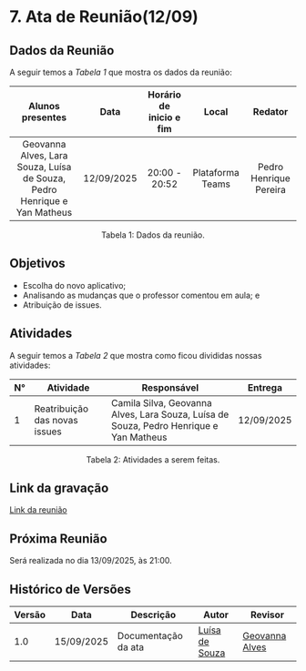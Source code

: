 # 7. Ata de Reunião(12/09)

## Dados da Reunião

A seguir temos a <i>Tabela 1</i> que mostra os dados da reunião:

| Alunos presentes  |  Data    | Horário de inicio e fim |  Local  | Redator |
| :--------------------------------------------------------------------------------------: | :--------: | :---------------------: | :--------------: | :--------------: |
|Geovanna Alves, Lara Souza, Luísa de Souza, Pedro Henrique e Yan Matheus | 12/09/2025 |      20:00 - 20:52      | Plataforma Teams | Pedro Henrique Pereira|

<figcaption align="center">Tabela 1: Dados da reunião.</figcaption>

## Objetivos

- Escolha do novo aplicativo;
- Analisando as mudanças que o professor comentou em aula; e
- Atribuição de issues.


## Atividades

A seguir temos a <i>Tabela 2</i> que mostra como ficou divididas nossas atividades:

| N°| Atividade | Responsável | Entrega |
| ---- | ---- | ---- | ----| 
| 1 | Reatribuição das novas issues | Camila Silva, Geovanna Alves, Lara Souza, Luísa de Souza, Pedro Henrique e Yan Matheus | 12/09/2025 |

<figcaption align="center">Tabela 2: Atividades a serem feitas.</figcaption>

## Link da gravação

[Link da reunião](https://www.youtube.com/watch?v=Ysfx6ekLXDI&list=PLLWUvFk-8eapL5FB6mMvY3y0y_tqLEXji&index=6)

## Próxima Reunião

Será realizada no dia 13/09/2025, às 21:00.

## Histórico de Versões


| Versão | Data       | Descrição           | Autor                                                      | Revisor                                                 |
|--------|------------|--------------------|------------------------------------------------------------|----------------------------------------------------------|
| 1.0    | 15/09/2025 | Documentação da ata | [Luísa de Souza](https://github.com/luisa12ll)            | [Geovanna Alves](https://github.com/GeovannaUmbelino)    |


